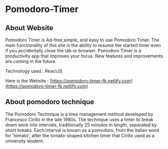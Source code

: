 # Pomodoro-Timer

## About Website
Pomodoro Timer is Ad-free,simple, and easy to use Pomodoro Timer. The main functionality of this site is the ability to resume the started timer even if you accidentally close the tab or browser. Pomodoro Timer is a productivity app that improves your focus. New features and improvements are coming in the future

Technology used : ReactJS

Here is the Website :  [https://pomodoro-timer-fk.netlify.com](https://pomodoro-timer-fk.netlify.com)

## About pomodoro technique
The Pomodoro Technique is a time management method developed by Francesco Cirillo in the late 1980s. The technique uses a timer to break down work into intervals, traditionally 25 minutes in length, separated by short breaks. Each interval is known as a pomodoro, from the Italian word for 'tomato', after the tomato-shaped kitchen timer that Cirillo used as a university student.
